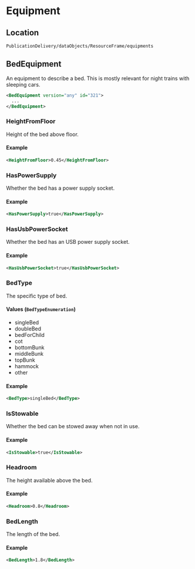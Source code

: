 # Equipment

## Location

```
PublicationDelivery/dataObjects/ResourceFrame/equipments
```

## BedEquipment

An equipment to describe a bed. This is mostly relevant for night trains with sleeping cars.

```xml
<BedEquipment version="any" id="321">
  ...
</BedEquipment>
```

### HeightFromFloor

Height of the bed above floor.

#### Example
```xml
<HeightFromFloor>0.45</HeightFromFloor>
```

### HasPowerSupply

Whether the bed has a power supply socket.

#### Example
```xml
<HasPowerSupply>true</HasPowerSupply>
```

### HasUsbPowerSocket

Whether the bed has an USB power supply socket.

#### Example
```xml
<HasUsbPowerSocket>true</HasUsbPowerSocket>
```
### BedType

The specific type of bed.

#### Values (`BedTypeEnumeration`)
- singleBed
- doubleBed
- bedForChild
- cot
- bottomBunk
- middleBunk
- topBunk
- hammock
- other

#### Example
```xml
<BedType>singleBed</BedType>
```

### IsStowable

Whether the bed can be stowed away when not in use.

#### Example
```xml
<IsStowable>true</IsStowable>
```

### Headroom

The height available above the bed.

#### Example
```xml
<Headroom>0.8</Headroom>
```

### BedLength

The length of the bed.

#### Example
```xml
<BedLength>1.8</BedLength>
```
